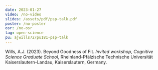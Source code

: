 ```yaml
---
date: 2023-01-27
video: /no-video
slides: /assets/pdf/psp-talk.pdf
poster: /no-poster
osr: /no-osr
tag: open-science
pu: ajwills72/pu181-psp-talk
---
```


Wills, A.J. (2023). Beyond Goodness of Fit. _Invited workshop, Cognitive Science Graduate School_, Rheinland-Pfälzische Technische Universität Kaiserslautern-Landau, Kaiserslautern, Germany.

